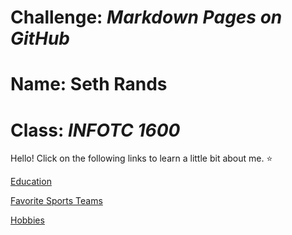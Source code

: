 # Challenge: *Markdown Pages on GitHub*
# Name: Seth Rands
# Class: _INFOTC 1600_

Hello! Click on the following links to learn a little bit about me. :star:

[Education](education.md)

[Favorite Sports Teams](FavoriteSportsTeams.md)

[Hobbies](hobbies.md)
